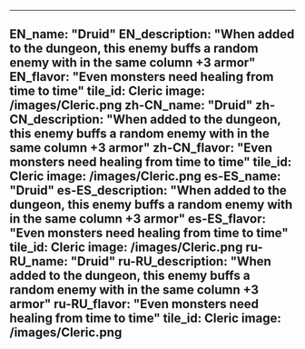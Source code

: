 ---

EN_name: "Druid"
EN_description: "When added to the dungeon, this enemy buffs a random enemy with in the same column +3 armor"
EN_flavor: "Even monsters need healing from time to time"
tile_id: Cleric
image: /images/Cleric.png
zh-CN_name: "Druid"
zh-CN_description: "When added to the dungeon, this enemy buffs a random enemy with in the same column +3 armor"
zh-CN_flavor: "Even monsters need healing from time to time"
tile_id: Cleric
image: /images/Cleric.png
es-ES_name: "Druid"
es-ES_description: "When added to the dungeon, this enemy buffs a random enemy with in the same column +3 armor"
es-ES_flavor: "Even monsters need healing from time to time"
tile_id: Cleric
image: /images/Cleric.png
ru-RU_name: "Druid"
ru-RU_description: "When added to the dungeon, this enemy buffs a random enemy with in the same column +3 armor"
ru-RU_flavor: "Even monsters need healing from time to time"
tile_id: Cleric
image: /images/Cleric.png
---